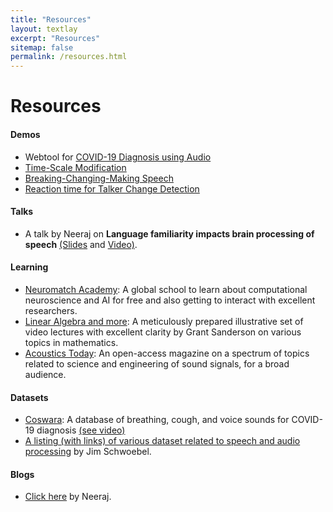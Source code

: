 ```yaml
---
title: "Resources"
layout: textlay
excerpt: "Resources"
sitemap: false
permalink: /resources.html
---
```

 
# Resources

#### Demos
- Webtool for [COVID-19 Diagnosis using Audio](https://coswara.iisc.ac.in/)
- [Time-Scale Modification](https://neerajww.github.io/preprint/demo/tsm/tsm_demo.html)
- [Breaking-Changing-Making Speech](https://neerajww.github.io/preprint/demo/modeling/tvnm.html)
- [Reaction time for Talker Change Detection](http://htmlpreview.github.io/?https://github.com/neerajww/rt_demo/blob/master/rt_speech.html)

#### Talks
- A talk by Neeraj on **Language familiarity impacts brain processing of speech** [(Slides](https://drive.google.com/file/d/1IHru0h9nG4e1xLWOXpG8Qbm0Xx0SBwgU/view?usp=sharing) and [Video)](https://www.youtube.com/watch?v=kb44uQ-JLCw).
 
#### Learning
- [Neuromatch Academy](https://academy.neuromatch.io/): A global school to learn about computational neuroscience and AI for free and also getting to interact with excellent researchers.
- [Linear Algebra and more](https://www.3blue1brown.com/topics/linear-algebra): A meticulously prepared illustrative set of video lectures with excellent clarity by Grant Sanderson on various topics in mathematics.
- [Acoustics Today](https://acousticstoday.org/): An open-access magazine on a spectrum of topics related to science and engineering of sound signals, for a broad audience. 
 
#### Datasets
- [Coswara](https://github.com/iiscleap/Coswara-Data): A database of breathing, cough, and voice sounds for COVID-19 diagnosis [(see video)](https://youtu.be/qjDDt1vJ4_M)
- [A listing (with links) of various dataset related to speech and audio processing](https://github.com/jim-schwoebel/voice_datasets) by Jim Schwoebel.

#### Blogs
- [Click here](https://neerajww.github.io/myblog/) by Neeraj.
